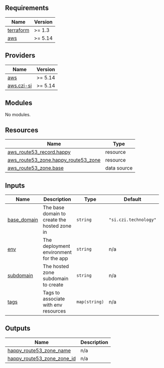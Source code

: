 <!-- START -->
## Requirements

| Name | Version |
|------|---------|
| <a name="requirement_terraform"></a> [terraform](#requirement\_terraform) | >= 1.3 |
| <a name="requirement_aws"></a> [aws](#requirement\_aws) | >= 5.14 |

## Providers

| Name | Version |
|------|---------|
| <a name="provider_aws"></a> [aws](#provider\_aws) | >= 5.14 |
| <a name="provider_aws.czi-si"></a> [aws.czi-si](#provider\_aws.czi-si) | >= 5.14 |

## Modules

No modules.

## Resources

| Name | Type |
|------|------|
| [aws_route53_record.happy](https://registry.terraform.io/providers/hashicorp/aws/latest/docs/resources/route53_record) | resource |
| [aws_route53_zone.happy_route53_zone](https://registry.terraform.io/providers/hashicorp/aws/latest/docs/resources/route53_zone) | resource |
| [aws_route53_zone.base](https://registry.terraform.io/providers/hashicorp/aws/latest/docs/data-sources/route53_zone) | data source |

## Inputs

| Name | Description | Type | Default | Required |
|------|-------------|------|---------|:--------:|
| <a name="input_base_domain"></a> [base\_domain](#input\_base\_domain) | The base domain to create the hosted zone in | `string` | `"si.czi.technology"` | no |
| <a name="input_env"></a> [env](#input\_env) | The deployment environment for the app | `string` | n/a | yes |
| <a name="input_subdomain"></a> [subdomain](#input\_subdomain) | The hosted zone subdomain to create | `string` | n/a | yes |
| <a name="input_tags"></a> [tags](#input\_tags) | Tags to associate with env resources | `map(string)` | n/a | yes |

## Outputs

| Name | Description |
|------|-------------|
| <a name="output_happy_route53_zone_name"></a> [happy\_route53\_zone\_name](#output\_happy\_route53\_zone\_name) | n/a |
| <a name="output_happy_route53_zone_zone_id"></a> [happy\_route53\_zone\_zone\_id](#output\_happy\_route53\_zone\_zone\_id) | n/a |
<!-- END -->